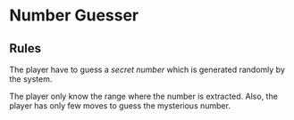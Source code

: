 # Number Guesser

## Rules
The player have to guess a _secret number_ which is generated randomly by the 
system.

The player only know the range where the number is extracted. Also, the player has
only few moves to guess the mysterious number.